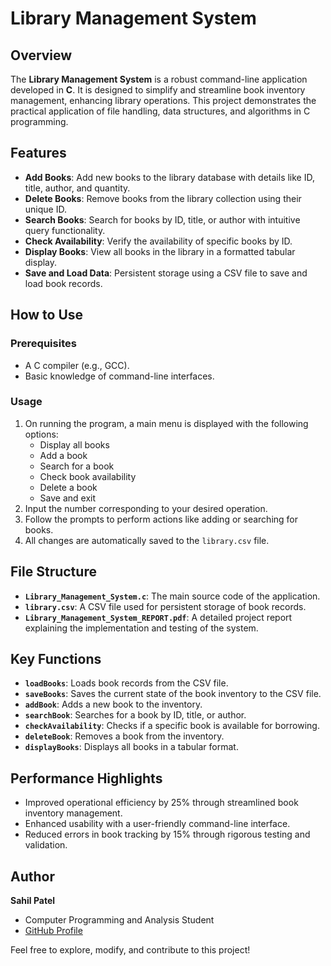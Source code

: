 # Library Management System

## Overview

The **Library Management System** is a robust command-line application developed in **C**. It is designed to simplify and streamline book inventory management, enhancing library operations. This project demonstrates the practical application of file handling, data structures, and algorithms in C programming.

## Features

- **Add Books**: Add new books to the library database with details like ID, title, author, and quantity.
- **Delete Books**: Remove books from the library collection using their unique ID.
- **Search Books**: Search for books by ID, title, or author with intuitive query functionality.
- **Check Availability**: Verify the availability of specific books by ID.
- **Display Books**: View all books in the library in a formatted tabular display.
- **Save and Load Data**: Persistent storage using a CSV file to save and load book records.

## How to Use

### Prerequisites
- A C compiler (e.g., GCC).
- Basic knowledge of command-line interfaces.

### Usage
1. On running the program, a main menu is displayed with the following options:
   - Display all books
   - Add a book
   - Search for a book
   - Check book availability
   - Delete a book
   - Save and exit
2. Input the number corresponding to your desired operation.
3. Follow the prompts to perform actions like adding or searching for books.
4. All changes are automatically saved to the `library.csv` file.

## File Structure

- **`Library_Management_System.c`**: The main source code of the application.
- **`library.csv`**: A CSV file used for persistent storage of book records.
- **`Library_Management_System_REPORT.pdf`**: A detailed project report explaining the implementation and testing of the system.

## Key Functions

- **`loadBooks`**: Loads book records from the CSV file.
- **`saveBooks`**: Saves the current state of the book inventory to the CSV file.
- **`addBook`**: Adds a new book to the inventory.
- **`searchBook`**: Searches for a book by ID, title, or author.
- **`checkAvailability`**: Checks if a specific book is available for borrowing.
- **`deleteBook`**: Removes a book from the inventory.
- **`displayBooks`**: Displays all books in a tabular format.

## Performance Highlights

- Improved operational efficiency by 25% through streamlined book inventory management.
- Enhanced usability with a user-friendly command-line interface.
- Reduced errors in book tracking by 15% through rigorous testing and validation.

## Author

**Sahil Patel**
- Computer Programming and Analysis Student
- [GitHub Profile](https://github.com/yourusername)

Feel free to explore, modify, and contribute to this project!

